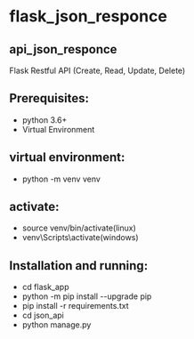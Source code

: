 # flask_json_responce

## api_json_responce
Flask Restful API (Create, Read, Update, Delete)

## Prerequisites:
* python 3.6+
* Virtual Environment

## virtual environment:

* python -m venv venv
## activate:
* source venv/bin/activate(linux)
* venv\Scripts\activate(windows)

## Installation and running:
* cd flask_app
* python -m pip install --upgrade pip
* pip install -r requirements.txt
* cd json_api
* python manage.py
